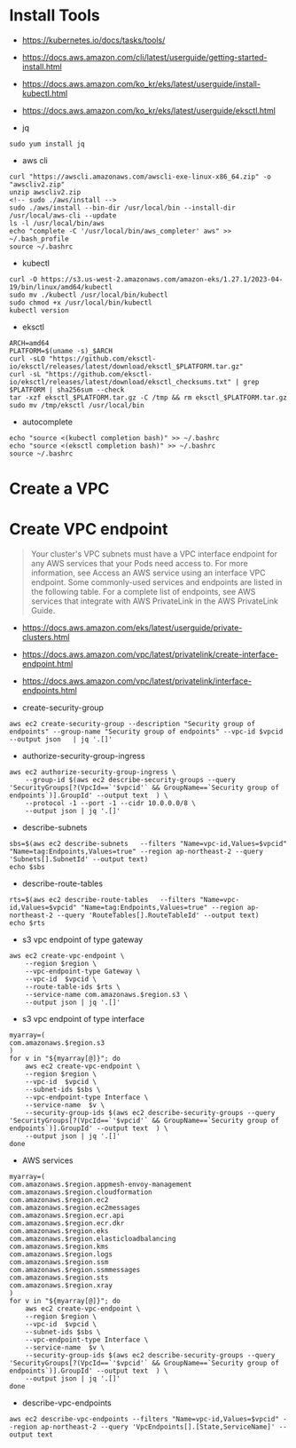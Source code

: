 # Install Tools
* https://kubernetes.io/docs/tasks/tools/
* https://docs.aws.amazon.com/cli/latest/userguide/getting-started-install.html
* https://docs.aws.amazon.com/ko_kr/eks/latest/userguide/install-kubectl.html
* https://docs.aws.amazon.com/ko_kr/eks/latest/userguide/eksctl.html

* jq
```
sudo yum install jq
```

* aws cli
```
curl "https://awscli.amazonaws.com/awscli-exe-linux-x86_64.zip" -o "awscliv2.zip"
unzip awscliv2.zip
<!-- sudo ./aws/install -->
sudo ./aws/install --bin-dir /usr/local/bin --install-dir /usr/local/aws-cli --update
ls -l /usr/local/bin/aws
echo "complete -C '/usr/local/bin/aws_completer' aws" >> ~/.bash_profile
source ~/.bashrc

```

* kubectl
```
curl -O https://s3.us-west-2.amazonaws.com/amazon-eks/1.27.1/2023-04-19/bin/linux/amd64/kubectl
sudo mv ./kubectl /usr/local/bin/kubectl
sudo chmod +x /usr/local/bin/kubectl
kubectl version

```

* eksctl
```
ARCH=amd64
PLATFORM=$(uname -s)_$ARCH
curl -sLO "https://github.com/eksctl-io/eksctl/releases/latest/download/eksctl_$PLATFORM.tar.gz"
curl -sL "https://github.com/eksctl-io/eksctl/releases/latest/download/eksctl_checksums.txt" | grep $PLATFORM | sha256sum --check
tar -xzf eksctl_$PLATFORM.tar.gz -C /tmp && rm eksctl_$PLATFORM.tar.gz
sudo mv /tmp/eksctl /usr/local/bin

```

* autocomplete
```
echo "source <(kubectl completion bash)" >> ~/.bashrc
echo "source <(eksctl completion bash)" >> ~/.bashrc
source ~/.bashrc

```

# Create a VPC


# Create VPC endpoint
> Your cluster's VPC subnets must have a VPC interface endpoint for any AWS services that your Pods need access to. For more information, see Access an AWS service using an interface VPC endpoint. Some commonly-used services and endpoints are listed in the following table. For a complete list of endpoints, see AWS services that integrate with AWS PrivateLink in the AWS PrivateLink Guide.
* https://docs.aws.amazon.com/eks/latest/userguide/private-clusters.html
* https://docs.aws.amazon.com/vpc/latest/privatelink/create-interface-endpoint.html
* https://docs.aws.amazon.com/vpc/latest/privatelink/interface-endpoints.html

* create-security-group
```
aws ec2 create-security-group --description "Security group of endpoints" --group-name "Security group of endpoints" --vpc-id $vpcid --output json   | jq '.[]'

```

* authorize-security-group-ingress
```
aws ec2 authorize-security-group-ingress \
    --group-id $(aws ec2 describe-security-groups --query 'SecurityGroups[?(VpcId==`'$vpcid'` && GroupName==`Security group of endpoints`)].GroupId' --output text  ) \
    --protocol -1 --port -1 --cidr 10.0.0.0/8 \
    --output json | jq '.[]'

```

* describe-subnets
```
sbs=$(aws ec2 describe-subnets   --filters "Name=vpc-id,Values=$vpcid" "Name=tag:Endpoints,Values=true" --region ap-northeast-2 --query 'Subnets[].SubnetId' --output text)
echo $sbs

```

* describe-route-tables
```
rts=$(aws ec2 describe-route-tables   --filters "Name=vpc-id,Values=$vpcid" "Name=tag:Endpoints,Values=true" --region ap-northeast-2 --query 'RouteTables[].RouteTableId' --output text)
echo $rts

```

* s3 vpc endpoint of type gateway
```
aws ec2 create-vpc-endpoint \
    --region $region \
    --vpc-endpoint-type Gateway \
    --vpc-id  $vpcid \
    --route-table-ids $rts \
    --service-name com.amazonaws.$region.s3 \
    --output json | jq '.[]'

```

* s3 vpc endpoint of type interface
```
myarray=(
com.amazonaws.$region.s3
)
for v in "${myarray[@]}"; do
    aws ec2 create-vpc-endpoint \
    --region $region \
    --vpc-id  $vpcid \
    --subnet-ids $sbs \
    --vpc-endpoint-type Interface \
    --service-name  $v \
    --security-group-ids $(aws ec2 describe-security-groups --query 'SecurityGroups[?(VpcId==`'$vpcid'` && GroupName==`Security group of endpoints`)].GroupId' --output text  ) \
    --output json | jq '.[]'
done

```

* AWS services
```
myarray=(
com.amazonaws.$region.appmesh-envoy-management
com.amazonaws.$region.cloudformation
com.amazonaws.$region.ec2
com.amazonaws.$region.ec2messages
com.amazonaws.$region.ecr.api
com.amazonaws.$region.ecr.dkr
com.amazonaws.$region.eks
com.amazonaws.$region.elasticloadbalancing
com.amazonaws.$region.kms
com.amazonaws.$region.logs
com.amazonaws.$region.ssm
com.amazonaws.$region.ssmmessages
com.amazonaws.$region.sts
com.amazonaws.$region.xray
)
for v in "${myarray[@]}"; do
    aws ec2 create-vpc-endpoint \
    --region $region \
    --vpc-id  $vpcid \
    --subnet-ids $sbs \
    --vpc-endpoint-type Interface \
    --service-name  $v \
    --security-group-ids $(aws ec2 describe-security-groups --query 'SecurityGroups[?(VpcId==`'$vpcid'` && GroupName==`Security group of endpoints`)].GroupId' --output text  ) \
    --output json | jq '.[]'
done

```

* describe-vpc-endpoints
```
aws ec2 describe-vpc-endpoints --filters "Name=vpc-id,Values=$vpcid" --region ap-northeast-2 --query 'VpcEndpoints[].[State,ServiceName]' --output text
```

